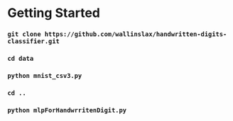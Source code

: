 # Getting Started

### `git clone https://github.com/wallinslax/handwritten-digits-classifier.git`

### `cd data`

### `python mnist_csv3.py`

### `cd ..`

### `python mlpForHandwrritenDigit.py`
